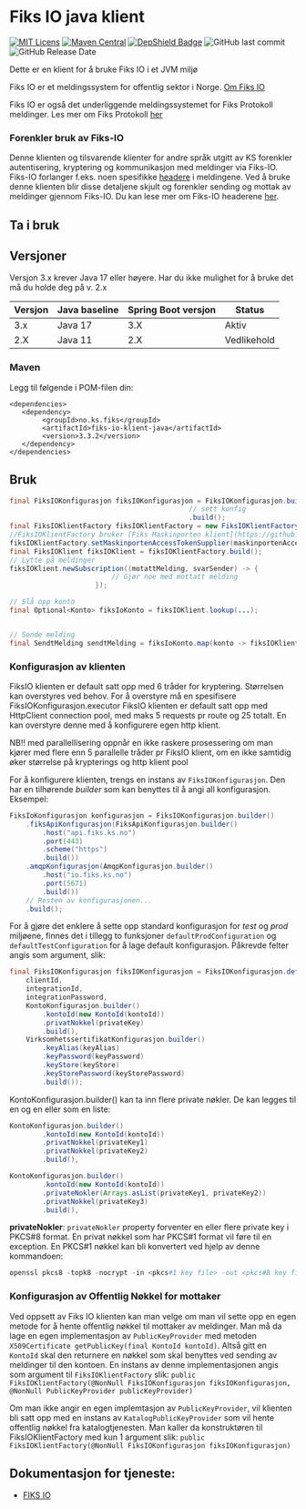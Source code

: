 # Fiks IO java klient
[![MIT Licens](https://img.shields.io/badge/license-MIT-blue.svg)](https://github.com/ks-no/fiks-io-klient-java/blob/master/LICENSE)
[![Maven Central](https://img.shields.io/maven-central/v/no.ks.fiks/fiks-io-klient-java.svg)](https://search.maven.org/search?q=g:no.ks.fiks%20a:fiks-io-klient-java)
[![DepShield Badge](https://depshield.sonatype.org/badges/ks-no/fiks-io-klient-java/depshield.svg)](https://depshield.github.io)
![GitHub last commit](https://img.shields.io/github/last-commit/ks-no/fiks-io-klient-java.svg)
![GitHub Release Date](https://img.shields.io/github/release-date/ks-no/fiks-io-klient-java.svg)

Dette er en klient for å bruke Fiks IO i et JVM miljø


Fiks IO er et meldingssystem for offentlig sektor i Norge. [Om Fiks IO](https://ks-no.github.io/fiks-plattform/tjenester/fiksprotokoll/fiksio/)

Fiks IO er også det underliggende meldingssystemet for Fiks Protokoll meldinger. Les mer om Fiks Protokoll [her](https://ks-no.github.io/fiks-plattform/tjenester/fiksprotokoll/)


### Forenkler bruk av Fiks-IO
Denne klienten og tilsvarende klienter for andre språk utgitt av KS forenkler autentisering, kryptering og kommunikasjon med meldinger via Fiks-IO.
Fiks-IO forlanger f.eks. noen spesifikke [headere](https://ks-no.github.io/fiks-plattform/tjenester/fiksprotokoll/fiksio/#headere) i meldingene.
Ved å bruke denne klienten blir disse detaljene skjult og forenkler sending og mottak av meldinger gjennom Fiks-IO. Du kan lese mer om Fiks-IO headerene [her](https://ks-no.github.io/fiks-plattform/tjenester/fiksprotokoll/fiksio/#headere).


## Ta i bruk
## Versjoner
Versjon 3.x krever Java 17 eller høyere. Har du ikke mulighet for å bruke det må du holde deg på v. 2.x

| Versjon | Java baseline | Spring Boot versjon | Status      |
|---------|---------------|---------------------|-------------|
| 3.x     | Java 17       | 3.X                 | Aktiv       |
| 2.X     | Java 11       | 2.X                 | Vedlikehold |

### Maven
Legg til følgende i POM-filen din:

    <dependencies>
       <dependency>
            <groupId>no.ks.fiks</groupId>
            <artifactId>fiks-io-klient-java</artifactId>
            <version>3.3.2</version>
       </dependency>
    </dependencies>

## Bruk

```java
final FiksIOKonfigurasjon fiksIOKonfigurasjon = FiksIOKonfigurasjon.builder()
                                            // sett konfig
                                            .build();
final FiksIOKlientFactory fiksIOKlientFactory = new FiksIOKlientFactory(fiksIOKonfigurasjon);
//FiksIOKlientFactory bruker [Fiks Maskinporten klient](https://github.com/ks-no/fiks-maskinporten) som standard, men en kan bruke egen klient for generering av AccessToken utstedt fra maskinporten. NB! Krever skope "ks:fiks"
fiksIOKlientFactory.setMaskinportenAccessTokenSupplier(maskinportenAccessTokenSupplier)
final FiksIOKlient fiksIOKlient = fiksIOKlientFactory.build();
// Lytte på meldinger
fiksIOKlient.newSubscription((motattMelding, svarSender) -> {
                         // Gjør noe med mottatt melding
                     });

// Slå opp konto
final Optional<Konto> fiksIoKonto = fiksIOKlient.lookup(...);


// Sende melding
final SendtMelding sendtMelding = fiksIoKonto.map(konto -> fiksIOKlient.send(...)).orElseThrow(() -> new IllegalStateException("Kunne ikke sende til Fiks IO"));
```

### Konfigurasjon av klienten
FiksIO klienten er default satt opp med 6 tråder for kryptering. Størrelsen kan overstyres ved behov. For å overstyre må en spesifisere FiksIOKonfigurasjon.executor
FiksIO klienten er default satt opp med HttpClient connection pool, med maks 5 requests pr route og 25 totalt. En kan overstyre denne med å konfigurere egen http klient.

NB!! med parallellisering oppnår en ikke raskere prosessering om man kjører med flere enn 5 parallelle tråder pr FiksIO klient, om en ikke samtidig øker størrelse på krypterings og http klient pool


For å konfigurere klienten, trengs en instans av `FiksIOKonfigurasjon`. Den har en tilhørende *builder* som kan benyttes til å angi all konfigurasjon. Eksempel:
```java
FiksIoKonfigurasjon konfigurasjon = FiksIOKonfigurasjon.builder()
    .fiksApiKonfigurasjon(FiksApiKonfigurasjon.builder()
        .host("api.fiks.ks.no")
        .port(443)
        .scheme("https")
        .build())
    .amqpKonfigurasjon(AmqpKonfigurasjon.builder()
        .host("io.fiks.ks.no")
        .port(5671)
        .build())
    // Resten av konfigurasjonen...
    .build();
```

For å gjøre det enklere å sette opp standard konfigurasjon for *test* og *prod* miljøene, finnes det i tillegg to funksjoner `defaultProdConfiguration` og `defaultTestConfiguration` for å lage default konfigurasjon. Påkrevde felter angis som argument, slik:
```java
final FiksIOKonfigurasjon fiksIOKonfigurasjon = FiksIOKonfigurasjon.defaultProdConfiguration(
    clientId,
    integrationId,
    integrationPassword,
    KontoKonfigurasjon.builder()
        .kontoId(new KontoId(kontoId))
        .privatNokkel(privateKey)
        .build(),
    VirksomhetssertifikatKonfigurasjon.builder()
        .keyAlias(keyAlias)
        .keyPassword(keyPassword)
        .keyStore(keyStore)
        .keyStorePassword(keyStorePassword)
        .build());
```
KontoKonfigurasjon.builder() kan ta inn flere private nøkler. De kan legges til en og en eller som en liste:
```java
KontoKonfigurasjon.builder()
        .kontoId(new KontoId(kontoId))
        .privatNokkel(privateKey1)
        .privatNokkel(privateKey2)
        .build(),
```
```java
KontoKonfigurasjon.builder()
        .kontoId(new KontoId(kontoId))
        .privateNokler(Arrays.asList(privateKey1, privateKey2))
        .privatNokkel(privateKey3)
        .build(),
```

**privateNokler**: `privateNokler` property forventer en eller flere private key i PKCS#8 format. En privat nøkkel som har PKCS#1 format vil føre til en exception. En PKCS#1 nøkkel kan bli konvertert ved hjelp av denne kommandoen:
```powershell
openssl pkcs8 -topk8 -nocrypt -in <pkcs#1 key file> -out <pkcs#8 key file>
```


### Konfigurasjon av Offentlig Nøkkel for mottaker

Ved oppsett av Fiks IO klienten kan man velge om man vil sette opp en egen metode for å hente offentlig nøkkel til mottaker av meldinger.
Man må da lage en egen implementasjon av `PublicKeyProvider` med metoden `X509Certificate getPublicKey(final KontoId kontoId)`. Altså gitt en `KontoId` skal
den returnere en nøkkel som skal benyttes ved sending av meldinger til den kontoen. En instans av denne implementasjonen angis som argument til `FiksIOKlientFactory` slik:
`public FiksIOKlientFactory(@NonNull FiksIOKonfigurasjon fiksIOKonfigurasjon, @NonNull PublicKeyProvider publicKeyProvider)`

Om man ikke angir en egen implemtasjon av `PublicKeyProvider`, vil klienten bli satt opp med en instans av `KatalogPublicKeyProvider` som
vil hente offentlig nøkkel fra katalogtjenesten. Man kaller da konstruktøren til FiksIOKlientFactory med kun 1 argument slik:
`public FiksIOKlientFactory(@NonNull FiksIOKonfigurasjon fiksIOKonfigurasjon)`

## Dokumentasjon for tjeneste:

 * [FIKS IO](https://ks-no.github.io/fiks-platform/tjenester/fiksio/)
